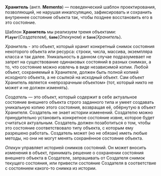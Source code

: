 **Хранитель** (англ. **Memento**) — поведенческий шаблон проектирования, позволяющий, не нарушая инкапсуляцию, зафиксировать
и сохранить внутреннее состояние объекта так, чтобы позднее восстановить его в это состояние.

Шаблон **Хранитель**  мы реализуем тремя объектами: **`Player`**(_Создателем_), **`Game`**(_Опекуном_) и **`Save`**(_Хранитель_).

_Хранитель_ - это объект, который хранит конкретный снимок состояния некоторого объекта или ресурса: строки,
числа, массива, экземпляра класса и так далее. Уникальность в данном случае подразумевает не запрет на существование
одинаковых состояний в разных снимках, а то, что состояние можно извлечь в виде независимой копии. Любой объект,
сохраняемый в Хранителе, должен быть полной копией исходного объекта, а не ссылкой на исходный объект.
Сам объект Хранитель является «непрозрачным объектом» (тот, который никто не может и не должен изменять).

_Создатель_ — это объект, который содержит в себе актуальное состояние внешнего объекта строго заданного типа
и умеет создавать уникальную копию этого состояния, возвращая её, обёрнутую в объект Хранителя.
Создатель не знает истории изменений. Создателю можно принудительно установить конкретное состояние извне,
которое будет считаться актуальным. Создатель должен позаботиться о том, чтобы это состояние соответствовало
типу объекта, с которым ему разрешено работать. Создатель может (но не обязан) иметь любые методы,
но они не могут менять сохранённое состояние объекта.

_Опекун_ управляет историей снимков состояний. Он может вносить изменения в объект, принимать решение о сохранении
состояния внешнего объекта в Создателе, запрашивать от Создателя снимок текущего состояния,
или привести состояние Создателя в соответствие с состоянием какого-то снимка из истории.